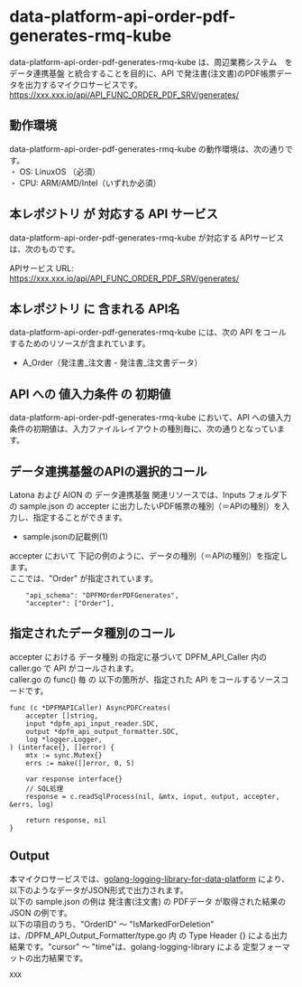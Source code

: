 # data-platform-api-order-pdf-generates-rmq-kube

data-platform-api-order-pdf-generates-rmq-kube は、周辺業務システム　を データ連携基盤 と統合することを目的に、API で発注書(注文書)のPDF帳票データを出力するマイクロサービスです。  
https://xxx.xxx.io/api/API_FUNC_ORDER_PDF_SRV/generates/

## 動作環境

data-platform-api-order-pdf-generates-rmq-kube の動作環境は、次の通りです。  
・ OS: LinuxOS （必須）  
・ CPU: ARM/AMD/Intel（いずれか必須）  


## 本レポジトリ が 対応する API サービス
data-platform-api-order-pdf-generates-rmq-kube が対応する APIサービス は、次のものです。

APIサービス URL: https://xxx.xxx.io/api/API_FUNC_ORDER_PDF_SRV/generates/

## 本レポジトリ に 含まれる API名
data-platform-api-order-pdf-generates-rmq-kube には、次の API をコールするためのリソースが含まれています。  

* A_Order（発注書_注文書 - 発注書_注文書データ）

## API への 値入力条件 の 初期値
data-platform-api-order-pdf-generates-rmq-kube において、API への値入力条件の初期値は、入力ファイルレイアウトの種別毎に、次の通りとなっています。  

## データ連携基盤のAPIの選択的コール

Latona および AION の データ連携基盤 関連リソースでは、Inputs フォルダ下の sample.json の accepter に出力したいPDF帳票の種別（＝APIの種別）を入力し、指定することができます。   

* sample.jsonの記載例(1)  

accepter において 下記の例のように、データの種別（＝APIの種別）を指定します。  
ここでは、"Order" が指定されています。    
  
```
	"api_schema": "DPFMOrderPDFGenerates",
	"accepter": ["Order"],
```

## 指定されたデータ種別のコール

accepter における データ種別 の指定に基づいて DPFM_API_Caller 内の caller.go で API がコールされます。  
caller.go の func() 毎 の 以下の箇所が、指定された API をコールするソースコードです。  

```
func (c *DPFMAPICaller) AsyncPDFCreates(
	accepter []string,
	input *dpfm_api_input_reader.SDC,
	output *dpfm_api_output_formatter.SDC,
	log *logger.Logger,
) (interface{}, []error) {
	mtx := sync.Mutex{}
	errs := make([]error, 0, 5)

	var response interface{}
	// SQL処理
	response = c.readSqlProcess(nil, &mtx, input, output, accepter, &errs, log)

	return response, nil
}
```

## Output  
本マイクロサービスでは、[golang-logging-library-for-data-platform](https://github.com/latonaio/golang-logging-library-for-data-platform) により、以下のようなデータがJSON形式で出力されます。  
以下の sample.json の例は 発注書(注文書) の PDFデータ が取得された結果の JSON の例です。  
以下の項目のうち、"OrderID" ～ "IsMarkedForDeletion" は、/DPFM_API_Output_Formatter/type.go 内 の Type Header {} による出力結果です。"cursor" ～ "time"は、golang-logging-library による 定型フォーマットの出力結果です。  

```
XXX
```
